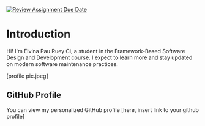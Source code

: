 [![Review Assignment Due Date](https://classroom.github.com/assets/deadline-readme-button-22041afd0340ce965d47ae6ef1cefeee28c7c493a6346c4f15d667ab976d596c.svg)](https://classroom.github.com/a/LQr4ft17)
# Introduction
Hi! I'm Elvina Pau Ruey Ci, a student in the Framework-Based Software Design and Development course. 
I expect to learn more and stay updated on modern software maintenance practices.

[profile pic.jpeg] <!-- Link to the uploaded image -->

## GitHub Profile

You can view my personalized GitHub profile [here, insert link to your github profile]

